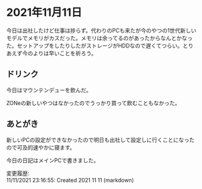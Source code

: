 # 2021年11月11日

今日は出社したけど仕事は捗らず。代わりのPCも来たが今のやつの1世代新しいモデルでメモリがカスだった。メモリは余ってるのがあったからなんとかなった。セットアップをしたりしたがストレージがHDDなので遅くてつらい。とりあえず今のよりは早いことを祈ろう。

## ドリンク

今日はマウンテンデューを飲んだ。

ZONeの新しいやつはなかったのでうっかり買って飲むこともなかった。

## あとがき

新しいPCの設定ができなかったので明日も出社して設定しに行くことになったので可及的速やかに寝ます。

今日の日記はメインPCで書きました。

変更履歴:  
11/11/2021 23:16:55: Created 2021 11 11 (markdown)  
